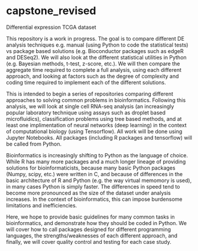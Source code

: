 # capstone_revised
Differential expression TCGA dataset

This repository is a work in progress. The goal is to compare different DE analysis techniques e.g. manual (using Python to code the statistical tests) vs package based solutions (e.g. Bioconductor packages such as edgeR and DESeq2). We will also look at the different statistical utilities in Python (e.g. Bayesian methods, t-test, z-score, etc.). We will then compare the aggregate time required to complete a full analysis, using each different approach, and looking at factors such as the degree of complexity and coding time required to implement each of the different solutions.

This is intended to begin a series of repositories comparing different approaches to solving common problems in bioinformatics. Following this analysis, we will look at single cell RNA-seq analysis (an increasingly popular laboratory technique using assays such as droplet based microfluidics), classification problems using tree based methods, and at least one implimentation of neural networks (deep learning) in the context of computational biology (using Tensorflow). All work will be done using Jupyter Notebooks. All packages (including R packages and tensorflow) will be called from Python.

Bioinformatics is increasingly shifting to Python as the language of choice. While R has many more packages and a much longer lineage of providing solutions for bioinformaticists, because many basic Python packages (Numpy, scipy, etc.) were written in C, and because of differences in the basic architecture of R and Python (e.g. the way virtual memomory is used), in many cases Python is simply faster. The differences in speed tend to become more pronounced as the size of the dataset under analysis increases. In the context of bioinformatics, this can impose burdensome limitations and inefficiencies.

Here, we hope to provide basic guidelines for many common tasks in bioinformatics, and demonstrate how they should be coded in Python. We will cover how to call packages designed for different programming languages, the strengths/weaknesses of each different approach, and finally, we will cover quality control and testing for each case study.

